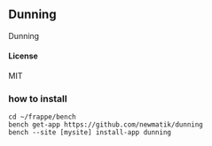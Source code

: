 ## Dunning

Dunning

#### License

MIT

### how to install

```
cd ~/frappe/bench
bench get-app https://github.com/newmatik/dunning
bench --site [mysite] install-app dunning
```
